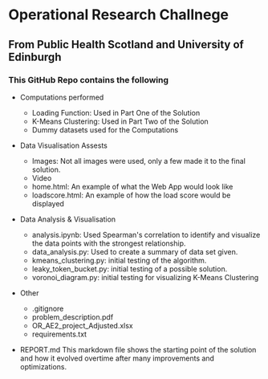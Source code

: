 # Operational Research Challnege
## From Public Health Scotland and University of Edinburgh

### This GitHub Repo contains the following

 - Computations performed
    - Loading Function: Used in Part One of the Solution
    - K-Means Clustering: Used in Part Two of the Solution
    - Dummy datasets used for the Computations

 - Data Visualisation Assests
    - Images: Not all images were used, only a few made it to the final solution.
    - Video
    - home.html: An example of what the Web App would look like
    - loadscore.html: An example of how the load score would be displayed

 - Data Analysis & Visualisation
    - analysis.ipynb: Used Spearman's correlation to identify and visualize the data points with the strongest relationship. 
    - data_analysis.py: Used to create a summary of data set given.
    - kmeans_clustering.py: initial testing of the algorithm.
    - leaky_token_bucket.py: initial testing of a possible solution.
    - voronoi_diagram.py: initial testing for visualizing K-Means Clustering

 - Other
    - .gitignore
    - problem_description.pdf
    - OR_AE2_project_Adjusted.xlsx
    - requirements.txt

 - REPORT.md
 This markdown file shows the starting point of the solution and how it evolved overtime after many improvements and optimizations.

